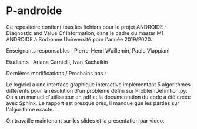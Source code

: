 # P-androide

Ce repositoire contient tous les fichiers pour le projet ANDROIDE - Diagnostic and Value Of Information, dans le cadre du master M1 ANDROIDE à Sorbonne Uninversité pour l'année 2019/2020. 

Enseignants résponsables :
  Pierre-Henri Wuillemin, 
  Paolo Viappiani

Étudiants :
  Ariana Carnielli, 
  Ivan Kachaikin
  
Dernières modifications / Prochains pas :

Le logiciel a une interface graphique interactive implémentant 5 algorithmes differents pour la résolution d'un problème défini sur ProblemDefinition.py. On a un manuel d'utilisateur en pdf et la documentation du code a été créée avec Sphinx. Le rapport est presque près, il manque que les parties sur l'algorithme exacte. 

On travaille maintenant sur les slides et la présentation par video. 